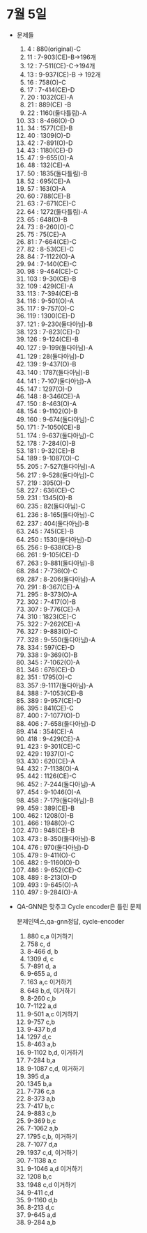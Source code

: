 # 7월 5일

- 문제들
    1. 4 : 880(original)-C
    2. 11 : 7-903(CE)-B→196개
    3. 12 : 7-511(CE)-C→194개
    4. 13 : 9-937(CE)-B → 192개
    5. 16 : 758(O)-C 
    6. 17 : 7-414(CE)-D
    7. 20 : 1032(CE)-A
    8. 21 : 889(CE) -B
    9. 22 : 1160(둘다틀림)-A
    10. 33 : 8-466(O)-D
    11. 34 : 1577(CE)-B
    12. 40 : 1309(O)-D
    13. 42 : 7-891(O)-D
    14. 43 : 1180(CE)-D
    15. 47 : 9-655(O)-A
    16. 48 : 132(CE)-A
    17. 50 : 1835(둘다틀림)-B
    18. 52 : 695(CE)-A
    19. 57 : 163(O)-A
    20. 60 : 788(CE)-B
    21. 63 : 7-671(CE)-C
    22. 64 : 1272(둘다틀림)-A
    23. 65 : 648(O)-B
    24. 73 : 8-260(O)-C
    25. 75 : 75(CE)-A
    26. 81 : 7-664(CE)-C
    27. 82 : 8-53(CE)-C
    28. 84 : 7-1122(O)-A
    29. 94 : 7-140(CE)-C
    30. 98 : 9-464(CE)-C
    31. 103 : 9-30(CE)-B
    32. 109 : 429(CE)-A
    33. 113 : 7-394(CE)-B
    34. 116 : 9-501(O)-A
    35. 117 : 9-757(O)-C
    36. 119 : 1300(CE)-D
    37. 121 : 9-230(둘다아님)-B
    38. 123 : 7-823(CE)-D
    39. 126 : 9-124(CE)-B
    40. 127 : 9-199(둘다아님)-A
    41. 129 : 28(둘다아님)-D
    42. 139 : 9-437(O)-B
    43. 140 : 1787(둘다아님)-B
    44. 141 : 7-107(둘다아님)-A
    45. 147 : 1297(O)-D
    46. 148 : 8-346(CE)-A
    47. 150 : 8-463(O)-A
    48. 154 : 9-1102(O)-B
    49. 160 : 9-674(둘다아님)-C
    50. 171 : 7-1050(CE)-B
    51. 174 : 9-637(둘다아님)-C
    52. 178 : 7-284(O)-B
    53. 181 : 9-32(CE)-B
    54. 189 : 9-1087(O)-C
    55. 205 : 7-527(둘다아님)-A
    56. 217 : 9-528(둘다아님)-C
    57. 219 : 395(O)-D
    58. 227 : 636(CE)-C
    59. 231 : 1345(O)-B
    60. 235 : 82(둘다아님)-C
    61. 236 : 8-165(둘다아님)-C
    62. 237 : 404(둘다아님)-B
    63. 245 : 745(CE)-B
    64. 250 : 1530(둘다아님)-D
    65. 256 : 9-638(CE)-B
    66. 261 : 9-105(CE)-D
    67. 263 : 9-881(둘다아님)-B
    68. 284 : 7-736(O)-C
    69. 287 : 8-206(둘다아님)-A
    70. 291 : 8-367(CE)-A
    71. 295 : 8-373(O)-A
    72. 302 : 7-417(O)-B
    73. 307 : 9-776(CE)-A
    74. 310 : 1823(CE)-C
    75. 322 : 7-262(CE)-A
    76. 327 : 9-883(O)-C
    77. 328 : 9-550(둘다아님)-A
    78. 334 : 597(CE)-D
    79. 338 : 9-369(O)-B
    80. 345 : 7-1062(O)-A
    81. 346 : 676(CE)-D
    82. 351 : 1795(O)-C
    83. 357 :9-1117(둘다아님)-A
    84. 388 : 7-1053(CE)-B
    85. 389 : 9-957(CE)-D
    86. 395 : 841(CE)-C
    87. 400 : 7-1077(O)-D
    88. 406 : 7-658(둘다아님)-D
    89. 414 : 354(CE)-A
    90. 418 : 9-429(CE)-A
    91. 423 : 9-301(CE)-C
    92. 429 : 1937(O)-C
    93. 430 : 620(CE)-A
    94. 432 : 7-1138(O)-A
    95. 442 : 1126(CE)-C
    96. 452 : 7-244(둘다아님)-A
    97. 454 : 9-1046(O)-A
    98. 458 : 7-179(둘다아님)-B
    99. 459 : 389(CE)-B
    100. 462 : 1208(O)-B
    101. 466 : 1948(O)-C
    102. 470 : 948(CE)-B
    103. 473 : 8-350(둘다아님)-B
    104. 476 : 970(둘다아님)-D
    105. 479 : 9-411(O)-C
    106. 482 : 9-1160(O)-D
    107. 486 : 9-652(CE)-C
    108. 489 : 8-213(O)-D
    109. 493 : 9-645(O)-A
    110. 497 : 9-284(O)-A

- QA-GNN은 맞추고 Cycle encoder은 틀린 문제
    
    문제인덱스,qa-gnn정답, cycle-encoder
    
    1. 880 c,a 이거하기
    2. 758 c, d
    3. 8-466 d, b
    4. 1309 d, c
    5. 7-891 d, a
    6. 9-655 a, d
    7. 163 a,c 이거하기
    8. 648 b,d, 이거하기
    9. 8-260 c,b 
    10. 7-1122 a,d
    11. 9-501 a,c 이거하기
    12. 9-757 c,b
    13. 9-437 b,d
    14. 1297 d,c
    15. 8-463 a,b
    16. 9-1102 b,d, 이거하기
    17. 7-284 b,a
    18. 9-1087 c,d, 이거하기
    19. 395 d,a
    20. 1345 b,a
    21. 7-736 c,a 
    22. 8-373 a,b
    23. 7-417 b,c
    24. 9-883 c,b
    25. 9-369 b,c
    26. 7-1062 a,b
    27. 1795 c,b, 이거하기
    28. 7-1077 d,a
    29. 1937 c,d, 이거하기
    30. 7-1138 a,c
    31. 9-1046 a,d 이거하기
    32. 1208 b,c 
    33. 1948 c,d 이거하기
    34. 9-411 c,d
    35. 9-1160 d,b
    36. 8-213 d,c
    37. 9-645 a,d
    38. 9-284 a,b